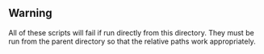 Warning
------------

All of these scripts will fail if run
directly from this directory. They must
be run from the parent directory so that
the relative paths work appropriately.
